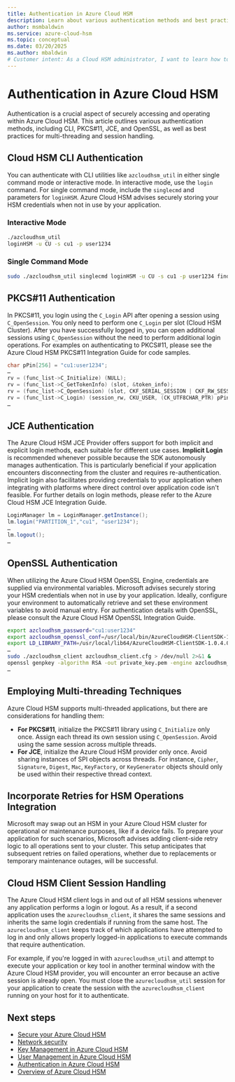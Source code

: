 ```yaml
---
title: Authentication in Azure Cloud HSM
description: Learn about various authentication methods and best practices for securing and optimizing your Azure Cloud HSM deployment.
author: msmbaldwin
ms.service: azure-cloud-hsm
ms.topic: conceptual
ms.date: 03/20/2025
ms.author: mbaldwin
# Customer intent: As a Cloud HSM administrator, I want to learn how to secure and optimize my Cloud HSM deployment so that I can ensure the highest level of security and performance.
---
```


# Authentication in Azure Cloud HSM

Authentication is a crucial aspect of securely accessing and operating within Azure Cloud HSM. This article outlines various authentication methods, including CLI, PKCS#11, JCE, and OpenSSL, as well as best practices for multi-threading and session handling.

## Cloud HSM CLI Authentication

You can authenticate with CLI utilities like `azcloudhsm_util` in either single command mode or interactive mode. In interactive mode, use the `login` command. For single command mode, include the `singlecmd` and parameters for `loginHSM`. Azure Cloud HSM advises securely storing your HSM credentials when not in use by your application.

### Interactive Mode

```sh
./azcloudhsm_util
loginHSM -u CU -s cu1 -p user1234
```

### Single Command Mode

```sh
sudo ./azcloudhsm_util singlecmd loginHSM -u CU -s cu1 -p user1234 findKey
```

## PKCS#11 Authentication

In PKCS#11, you login using the `C_Login` API after opening a session using `C_OpenSession`. You only need to perform one `C_Login` per slot (Cloud HSM Cluster). After you have successfully logged in, you can open additional sessions using `C_OpenSession` without the need to perform additional login operations. For examples on authenticating to PKCS#11, please see the Azure Cloud HSM PKCS#11 Integration Guide for code samples.

```c
char pPin[256] = "cu1:user1234";
…
rv = (func_list->C_Initialize) (NULL);
rv = (func_list->C_GetTokenInfo) (slot, &token_info);
rv = (func_list->C_OpenSession) (slot, CKF_SERIAL_SESSION | CKF_RW_SESSION, NULL, NULL, &session_rw);
rv = (func_list->C_Login) (session_rw, CKU_USER, (CK_UTF8CHAR_PTR) pPin, n_pin);
…
```

## JCE Authentication

The Azure Cloud HSM JCE Provider offers support for both implicit and explicit login methods, each suitable for different use cases. **Implicit Login** is recommended whenever possible because the SDK autonomously manages authentication. This is particularly beneficial if your application encounters disconnecting from the cluster and requires re-authentication. Implicit login also facilitates providing credentials to your application when integrating with platforms where direct control over application code isn't feasible. For further details on login methods, please refer to the Azure Cloud HSM JCE Integration Guide.

```java
LoginManager lm = LoginManager.getInstance();
lm.login("PARTITION_1","cu1", "user1234");
…
lm.logout();
…
```

## OpenSSL Authentication

When utilizing the Azure Cloud HSM OpenSSL Engine, credentials are supplied via environmental variables. Microsoft advises securely storing your HSM credentials when not in use by your application. Ideally, configure your environment to automatically retrieve and set these environment variables to avoid manual entry. For authentication details with OpenSSL, please consult the Azure Cloud HSM OpenSSL Integration Guide.

```sh
export azcloudhsm_password="cu1:user1234" 
export azcloudhsm_openssl_conf=/usr/local/bin/AzureCloudHSM-ClientSDK-1.0.4.0/azcloudhsm_openssl_dynamic.conf
export LD_LIBRARY_PATH=/usr/local/lib64/AzureCloudHSM-ClientSDK-1.0.4.0/:$LD_LIBRARY_PATH
…
sudo ./azcloudhsm_client azcloudhsm_client.cfg > /dev/null 2>&1 &
openssl genpkey -algorithm RSA -out private_key.pem -engine azcloudhsm_openssl
…
```

## Employing Multi-threading Techniques

Azure Cloud HSM supports multi-threaded applications, but there are considerations for handling them:

- **For PKCS#11**, initialize the PKCS#11 library using `C_Initialize` only once. Assign each thread its own session using `C_OpenSession`. Avoid using the same session across multiple threads.
- **For JCE**, initialize the Azure Cloud HSM provider only once. Avoid sharing instances of SPI objects across threads. For instance, `Cipher`, `Signature`, `Digest`, `Mac`, `KeyFactory`, or `KeyGenerator` objects should only be used within their respective thread context.

## Incorporate Retries for HSM Operations Integration

Microsoft may swap out an HSM in your Azure Cloud HSM cluster for operational or maintenance purposes, like if a device fails. To prepare your application for such scenarios, Microsoft advises adding client-side retry logic to all operations sent to your cluster. This setup anticipates that subsequent retries on failed operations, whether due to replacements or temporary maintenance outages, will be successful.

## Cloud HSM Client Session Handling

The Azure Cloud HSM client logs in and out of all HSM sessions whenever any application performs a login or logout. As a result, if a second application uses the `azurecloudhsm_client`, it shares the same sessions and inherits the same login credentials if running from the same host. The `azurecloudhsm_client` keeps track of which applications have attempted to log in and only allows properly logged-in applications to execute commands that require authentication. 

For example, if you're logged in with `azurecloudhsm_util` and attempt to execute your application or key tool in another terminal window with the Azure Cloud HSM provider, you will encounter an error because an active session is already open. You must close the `azurecloudhsm_util` session for your application to create the session with the `azurecloudhsm_client` running on your host for it to authenticate.

## Next steps

- [Secure your Azure Cloud HSM](secure-cloud-hsm.md)
- [Network security](network-security.md)
- [Key Management in Azure Cloud HSM](key-management.md)
- [User Management in Azure Cloud HSM](user-management.md)
- [Authentication in Azure Cloud HSM](authentication.md)
- [Overview of Azure Cloud HSM](overview.md)
